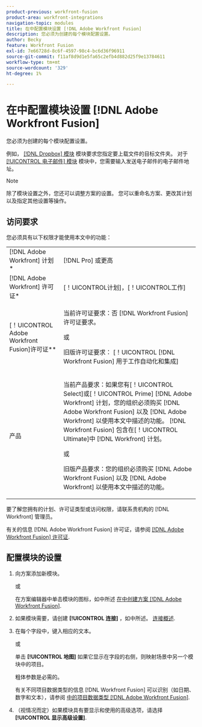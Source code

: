 ```yaml
---
product-previous: workfront-fusion
product-area: workfront-integrations
navigation-topic: modules
title: 在中配置模块设置 [!DNL Adobe Workfront Fusion]
description: 您必须为创建的每个模块配置设置。
author: Becky
feature: Workfront Fusion
exl-id: 7e66728d-8c6f-4597-98c4-bc6d36f96911
source-git-commit: f11af8d9d1e5fa65c2efb4d882d25f9e13784611
workflow-type: tm+mt
source-wordcount: '329'
ht-degree: 1%

---
```


# 在中配置模块设置 [!DNL Adobe Workfront Fusion]

您必须为创建的每个模块配置设置。

例如， [[!DNL Dropbox] 模块](../../workfront-fusion/apps-and-their-modules/dropbox-modules.md) 模块要求您指定要上载文件的目标文件夹。 对于 [[!UICONTROL 电子邮件] 模块](../../workfront-fusion/apps-and-their-modules/email-modules.md) 模块中，您需要输入发送电子邮件的电子邮件地址。

>[!NOTE]
>
>除了模块设置之外，您还可以调整方案的设置。 您可以重命名方案、更改其计划以及指定其他设置等操作。

## 访问要求

您必须具有以下权限才能使用本文中的功能：

<table style="table-layout:auto">
 <col> 
 <col> 
 <tbody> 
  <tr> 
    <td role="rowheader">[!DNL Adobe Workfront] 计划*</td> 
   <td> <p>[!DNL Pro] 或更高</p> </td> 
  </tr> 
  <tr data-mc-conditions=""> 
   <td role="rowheader">[!DNL Adobe Workfront] 许可证*</td> 
   <td> <p>[！UICONTROL计划]，[！UICONTROL工作]</p> </td> 
  </tr> 
  <tr> 
   <td role="rowheader">[！UICONTROL Adobe Workfront Fusion]许可证**</td> 
   <td>
   <p>当前许可证要求：否 [!DNL Workfront Fusion] 许可证要求。</p>
   <p>或</p>
   <p>旧版许可证要求： [！UICONTROL [!DNL Workfront Fusion] 用于工作自动化和集成] </p>
   </td> 
  </tr> 
  <tr> 
   <td role="rowheader">产品</td> 
   <td>
   <p>当前产品要求：如果您有[！UICONTROL Select]或[！UICONTROL Prime] [!DNL Adobe Workfront] 计划，您的组织必须购买 [!DNL Adobe Workfront Fusion] 以及 [!DNL Adobe Workfront] 以使用本文中描述的功能。 [!DNL Workfront Fusion] 包含在[！UICONTROL Ultimate]中 [!DNL Workfront] 计划。</p>
   <p>或</p>
   <p>旧版产品要求：您的组织必须购买 [!DNL Adobe Workfront Fusion] 以及 [!DNL Adobe Workfront] 以使用本文中描述的功能。</p>
   </td> 
  </tr>  
 </tbody> 
</table>

要了解您拥有的计划、许可证类型或访问权限，请联系贵机构的 [!DNL Workfront] 管理员。

有关的信息 [!DNL Adobe Workfront Fusion] 许可证，请参阅 [[!DNL Adobe Workfront Fusion] 许可证](../../workfront-fusion/get-started/license-automation-vs-integration.md).

## 配置模块的设置

1. 向方案添加新模块。

   或

   在方案编辑器中单击模块的图标，如中所述 [在中创建方案 [!DNL Adobe Workfront Fusion]](../../workfront-fusion/scenarios/create-a-scenario.md).

1. 如果模块需要，请创建 **[!UICONTROL 连接]** ，如中所述。 [连接概述](../../workfront-fusion/connections/about-connecting-wf-fusion-to-app-or-service.md).
1. 在每个字段中，键入相应的文本。

   或

   单击 **[!UICONTROL 地图]** 如果它显示在字段的右侧，则映射场景中另一个模块中的项目。

   粗体参数是必需的。

   有关不同项目数据类型的信息 [!DNL Workfront Fusion] 可以识别（如日期、数字和文本），请参阅 [中的项目数据类型 [!DNL Adobe Workfront Fusion]](../../workfront-fusion/mapping/item-data-types.md).

1. （视情况而定）如果模块具有要显示和使用的高级选项，请选择 **[!UICONTROL 显示高级设置]**.
